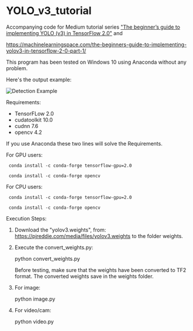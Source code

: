 # YOLO_v3_tutorial
Accompanying code for Medium tutorial series ["The beginner’s guide to implementing YOLO (v3) in TensorFlow 2.0"](https://medium.com/@rahmadsadli/the-beginners-guide-to-implementing-yolo-v3-in-tensorflow-2-0-part-1-fcdb64b04a91) and

https://machinelearningspace.com/the-beginners-guide-to-implementing-yolov3-in-tensorflow-2-0-part-1/

This program has been tested on Windows 10 using Anaconda without any problem.

Here's the output example:

![Detection Example](https://machinelearningspace.com/wp-content/uploads/2020/01/val2.jpg)


Requirements:
- TensorFLow 2.0
- cudatoolkit 10.0
- cudnn 7.6 
- opencv 4.2

If you use Anaconda these two lines will solve the Requirements.

  For GPU users:
  
     conda install -c conda-forge tensorflow-gpu=2.0
     
     conda install -c conda-forge opencv
     
  For CPU users:
  
     conda install -c conda-forge tensorflow-gpu=2.0
     
     conda install -c conda-forge opencv


Execution Steps:

1. Download the "yolov3.weights", from:
https://pjreddie.com/media/files/yolov3.weights
to the folder weights.

2. Execute the convert_weights.py:

   python convert_weights.py

   Before testing, make sure that the weights have been converted to TF2 format.
   The converted weights save in the weights folder.

3. For image:

   python image.py

4. For video/cam:

   python video.py
